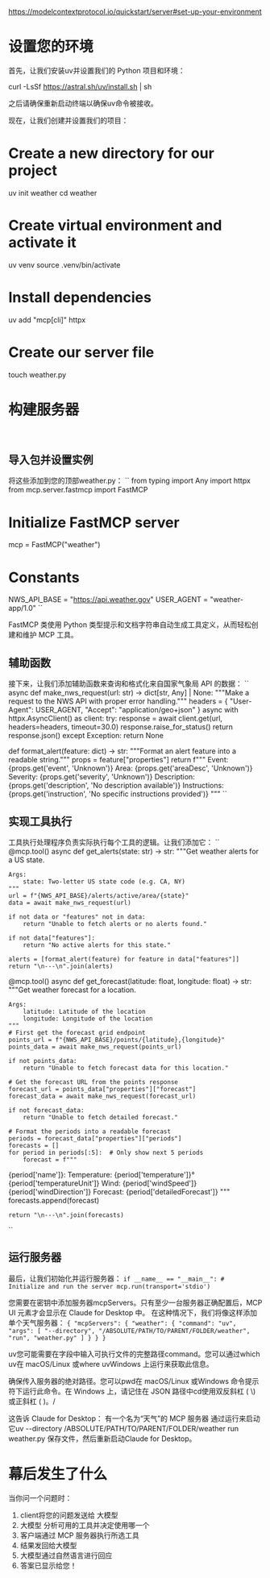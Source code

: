 https://modelcontextprotocol.io/quickstart/server#set-up-your-environment

# 设置您的环境
首先，让我们安装uv并设置我们的 Python 项目和环境：

curl -LsSf https://astral.sh/uv/install.sh | sh

之后请确保重新启动终端以确保uv命令被接收。

现在，让我们创建并设置我们的项目：

# Create a new directory for our project
uv init weather
cd weather

# Create virtual environment and activate it
uv venv
source .venv/bin/activate

# Install dependencies
uv add "mcp[cli]" httpx

# Create our server file
touch weather.py

# 构建服务器
​
## 导入包并设置实例
将这些添加到您的顶部weather.py：
``
from typing import Any
import httpx
from mcp.server.fastmcp import FastMCP

# Initialize FastMCP server
mcp = FastMCP("weather")

# Constants
NWS_API_BASE = "https://api.weather.gov"
USER_AGENT = "weather-app/1.0"
``

FastMCP 类使用 Python 类型提示和文档字符串自动生成工具定义，从而轻松创建和维护 MCP 工具。

## 辅助函数
接下来，让我们添加辅助函数来查询和格式化来自国家气象局 API 的数据：
``
async def make_nws_request(url: str) -> dict[str, Any] | None:
    """Make a request to the NWS API with proper error handling."""
    headers = {
        "User-Agent": USER_AGENT,
        "Accept": "application/geo+json"
    }
    async with httpx.AsyncClient() as client:
        try:
            response = await client.get(url, headers=headers, timeout=30.0)
            response.raise_for_status()
            return response.json()
        except Exception:
            return None

def format_alert(feature: dict) -> str:
    """Format an alert feature into a readable string."""
    props = feature["properties"]
    return f"""
Event: {props.get('event', 'Unknown')}
Area: {props.get('areaDesc', 'Unknown')}
Severity: {props.get('severity', 'Unknown')}
Description: {props.get('description', 'No description available')}
Instructions: {props.get('instruction', 'No specific instructions provided')}
"""
``

## 实现工具执行
工具执行处理程序负责实际执行每个工具的逻辑。让我们添加它：
``
@mcp.tool()
async def get_alerts(state: str) -> str:
    """Get weather alerts for a US state.

    Args:
        state: Two-letter US state code (e.g. CA, NY)
    """
    url = f"{NWS_API_BASE}/alerts/active/area/{state}"
    data = await make_nws_request(url)

    if not data or "features" not in data:
        return "Unable to fetch alerts or no alerts found."

    if not data["features"]:
        return "No active alerts for this state."

    alerts = [format_alert(feature) for feature in data["features"]]
    return "\n---\n".join(alerts)

@mcp.tool()
async def get_forecast(latitude: float, longitude: float) -> str:
    """Get weather forecast for a location.

    Args:
        latitude: Latitude of the location
        longitude: Longitude of the location
    """
    # First get the forecast grid endpoint
    points_url = f"{NWS_API_BASE}/points/{latitude},{longitude}"
    points_data = await make_nws_request(points_url)

    if not points_data:
        return "Unable to fetch forecast data for this location."

    # Get the forecast URL from the points response
    forecast_url = points_data["properties"]["forecast"]
    forecast_data = await make_nws_request(forecast_url)

    if not forecast_data:
        return "Unable to fetch detailed forecast."

    # Format the periods into a readable forecast
    periods = forecast_data["properties"]["periods"]
    forecasts = []
    for period in periods[:5]:  # Only show next 5 periods
        forecast = f"""
{period['name']}:
Temperature: {period['temperature']}°{period['temperatureUnit']}
Wind: {period['windSpeed']} {period['windDirection']}
Forecast: {period['detailedForecast']}
"""
        forecasts.append(forecast)

    return "\n---\n".join(forecasts)
``

## 运行服务器
最后，让我们初始化并运行服务器：
``
if __name__ == "__main__":
    # Initialize and run the server
    mcp.run(transport='stdio')
``


您需要在密钥中添加服务器mcpServers。只有至少一台服务器正确配置后，MCP UI 元素才会显示在 Claude for Desktop 中。
在这种情况下，我们将像这样添加单个天气服务器：
``
{
  "mcpServers": {
    "weather": {
      "command": "uv",
      "args": [
        "--directory",
        "/ABSOLUTE/PATH/TO/PARENT/FOLDER/weather",
        "run",
        "weather.py"
      ]
    }
  }
}
``

uv您可能需要在字段中输入可执行文件的完整路径command。您可以通过which uv在 macOS/Linux 或where uvWindows 上运行来获取此信息。

确保传入服务器的绝对路径。您可以pwd在 macOS/Linux 或Windows 命令提示符下运行此命令。在 Windows 上，请记住在 JSON 路径中cd使用双反斜杠 ( \\) 或正斜杠 ( )。/

这告诉 Claude for Desktop：
有一个名为“天气”的 MCP 服务器
通过运行来启动它uv --directory /ABSOLUTE/PATH/TO/PARENT/FOLDER/weather run weather.py
保存文件，然后重新启动Claude for Desktop。

# 幕后发生了什么
当你问一个问题时：
1. client将您的问题发送给 大模型
2. 大模型 分析可用的工具并决定使用哪一个
3. 客户端通过 MCP 服务器执行所选工具
4. 结果发回给大模型
5. 大模型通过自然语言进行回应
6. 答案已显示给您！